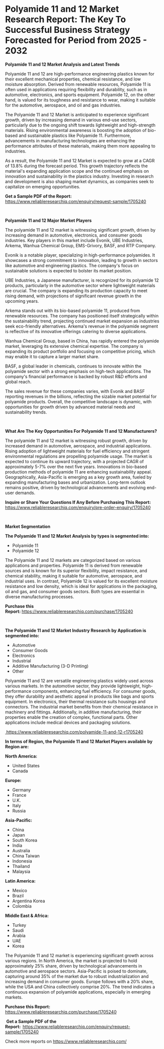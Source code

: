 <p><h1>Polyamide 11 and 12 Market Research Report: The Key To Successful Business Strategy Forecasted for Period from 2025 - 2032</h1></p><p><strong>Polyamide 11 and 12 Market Analysis and Latest Trends</strong></p>
<p><p>Polyamide 11 and 12 are high-performance engineering plastics known for their excellent mechanical properties, chemical resistance, and low moisture absorption. Derived from renewable resources, Polyamide 11 is often used in applications requiring flexibility and durability, such as in automotive, electronics, and sports equipment. Polyamide 12, on the other hand, is valued for its toughness and resistance to wear, making it suitable for the automotive, aerospace, and oil and gas industries.</p><p>The Polyamide 11 and 12 Market is anticipated to experience significant growth, driven by increasing demand in various end-use sectors, particularly due to the ongoing shift towards lightweight and high-strength materials. Rising environmental awareness is boosting the adoption of bio-based and sustainable plastics like Polyamide 11. Furthermore, advancements in manufacturing technologies are enhancing the performance attributes of these materials, making them more appealing to industries.</p><p>As a result, the Polyamide 11 and 12 Market is expected to grow at a CAGR of 13.8% during the forecast period. This growth trajectory reflects the material's expanding application scope and the continued emphasis on innovation and sustainability in the plastics industry. Investing in research and development is also shaping market dynamics, as companies seek to capitalize on emerging opportunities.</p></p>
<p><strong>Get a Sample PDF of the Report:&nbsp;</strong> <a href="https://www.reliableresearchiq.com/enquiry/request-sample/1705240?utm_campaign=2292&utm_medium=2&utm_source=Github&utm_content=ia&utm_term=27032025&utm_id=polyamide-11-and-12">https://www.reliableresearchiq.com/enquiry/request-sample/1705240</a></p>
<p>&nbsp;</p>
<p><strong>Polyamide 11 and 12 Major Market Players</strong></p>
<p><p>The polyamide 11 and 12 market is witnessing significant growth, driven by increasing demand in automotive, electronics, and consumer goods industries. Key players in this market include Evonik, UBE Industries, Arkema, Wanhua Chemical Group, EMS-Grivory, BASF, and RTP Company.</p><p>Evonik is a notable player, specializing in high-performance polyamides. It showcases a strong commitment to innovation, leading to growth in sectors like automotive and engineering plastics. The company's focus on sustainable solutions is expected to bolster its market position.</p><p>UBE Industries, a Japanese manufacturer, is recognized for its polyamide 12 products, particularly in the automotive sector where lightweight materials are crucial. The company is expanding its production capacity to meet rising demand, with projections of significant revenue growth in the upcoming years.</p><p>Arkema stands out with its bio-based polyamide 11, produced from renewable resources. The company has positioned itself strategically within the sustainability trend, projecting continued market expansion as industries seek eco-friendly alternatives. Arkema's revenue in the polyamide segment is reflective of its innovative offerings catering to diverse applications.</p><p>Wanhua Chemical Group, based in China, has rapidly entered the polyamide market, leveraging its extensive chemical expertise. The company is expanding its product portfolio and focusing on competitive pricing, which may enable it to capture a larger market share.</p><p>BASF, a global leader in chemicals, continues to innovate within the polyamide sector with a strong emphasis on high-tech applications. The company's financial performance is backed by robust R&D efforts and global reach.</p><p>The sales revenue for these companies varies, with Evonik and BASF reporting revenues in the billions, reflecting the sizable market potential for polyamide products. Overall, the competitive landscape is dynamic, with opportunities for growth driven by advanced material needs and sustainability trends.</p></p>
<p>&nbsp;</p>
<p><strong>What Are The Key Opportunities For Polyamide 11 and 12 Manufacturers?</strong></p>
<p><p>The polyamide 11 and 12 market is witnessing robust growth, driven by increased demand in automotive, aerospace, and industrial applications. Rising adoption of lightweight materials for fuel efficiency and stringent environmental regulations are propelling polyamide usage. The market is expected to continue its upward trajectory, with a projected CAGR of approximately 5-7% over the next five years. Innovations in bio-based production methods of polyamide 11 are enhancing sustainability appeal. Geographically, Asia-Pacific is emerging as a key growth area, fueled by expanding manufacturing bases and urbanization. Long-term outlook remains positive, driven by technological advancements and evolving end-user demands.</p></p>
<p><strong>Inquire or Share Your Questions If Any Before Purchasing This Report:</strong> <a href="https://www.reliableresearchiq.com/enquiry/pre-order-enquiry/1705240?utm_campaign=2292&utm_medium=2&utm_source=Github&utm_content=ia&utm_term=27032025&utm_id=polyamide-11-and-12">https://www.reliableresearchiq.com/enquiry/pre-order-enquiry/1705240</a></p>
<p>&nbsp;</p>
<p><strong>Market Segmentation</strong></p>
<p><strong>The Polyamide 11 and 12 Market Analysis by types is segmented into:</strong></p>
<p><ul><li>Polyamide 11</li><li>Polyamide 12</li></ul></p>
<p><p>The Polyamide 11 and 12 markets are categorized based on various applications and properties. Polyamide 11 is derived from renewable sources and is known for its superior flexibility, impact resistance, and chemical stability, making it suitable for automotive, aerospace, and industrial uses. In contrast, Polyamide 12 is valued for its excellent moisture resistance and low density, which is ideal for applications in the packaging, oil and gas, and consumer goods sectors. Both types are essential in diverse manufacturing processes.</p></p>
<p><strong>Purchase this Report:&nbsp;</strong><a href="https://www.reliableresearchiq.com/purchase/1705240?utm_campaign=2292&utm_medium=2&utm_source=Github&utm_content=ia&utm_term=27032025&utm_id=polyamide-11-and-12">https://www.reliableresearchiq.com/purchase/1705240</a></p>
<p>&nbsp;</p>
<p><strong>The Polyamide 11 and 12 Market Industry Research by Application is segmented into:</strong></p>
<p><ul><li>Automotive</li><li>Consumer Goods</li><li>Electronics</li><li>Industrial</li><li>Additive Manufacturing (3-D Printing)</li><li>Other</li></ul></p>
<p><p>Polyamide 11 and 12 are versatile engineering plastics widely used across various markets. In the automotive sector, they provide lightweight, high-performance components, enhancing fuel efficiency. For consumer goods, they offer durability and aesthetic appeal in products like bags and sports equipment. In electronics, their thermal resistance suits housings and connectors. The industrial market benefits from their chemical resistance in machinery and fittings. Additionally, in additive manufacturing, their properties enable the creation of complex, functional parts. Other applications include medical devices and packaging solutions.</p></p>
<p><a href="https://www.reliableresearchiq.com/polyamide-11-and-12-r1705240?utm_campaign=2292&utm_medium=2&utm_source=Github&utm_content=ia&utm_term=27032025&utm_id=polyamide-11-and-12">&nbsp;https://www.reliableresearchiq.com/polyamide-11-and-12-r1705240</a></p>
<p><strong>In terms of Region, the Polyamide 11 and 12 Market Players available by Region are:</strong></p>
<p>
    <p> <strong> North America: </strong>
        <ul>
            <li>United States</li>
            <li>Canada</li>
        </ul>
        </p> 
    <p> <strong> Europe: </strong>
        <ul>
            <li>Germany</li>
            <li>France</li>
            <li>U.K.</li>
            <li>Italy</li>
            <li>Russia</li>
        </ul>
        </p> 
    <p> <strong> Asia-Pacific: </strong>
        <ul>
            <li>China</li>
            <li>Japan</li>
            <li>South Korea</li>
            <li>India</li>
            <li>Australia</li>
            <li>China Taiwan</li>
            <li>Indonesia</li>
            <li>Thailand</li>
            <li>Malaysia</li>
        </ul>
        </p> 
    <p> <strong> Latin America: </strong>
        <ul>
            <li>Mexico</li>
            <li>Brazil</li>
            <li>Argentina Korea</li>
            <li>Colombia</li>
        </ul>
        </p> 
    <p> <strong> Middle East & Africa: </strong>
        <ul>
            <li>Turkey</li>
            <li>Saudi</li>
            <li>Arabia</li>
            <li>UAE</li>
            <li>Korea</li>
        </ul>
    </p>
    </p>
<p><p>The Polyamide 11 and 12 market is experiencing significant growth across various regions. In North America, the market is projected to hold approximately 25% share, driven by technological advancements in automotive and aerospace sectors. Asia-Pacific is poised to dominate, capturing around 35% of the market due to robust industrialization and increasing demand in consumer goods. Europe follows with a 20% share, while the USA and China collectively comprise 20%. The trend indicates a continuous expansion of polyamide applications, especially in emerging markets.</p></p>
<p><strong>Purchase this Report: </strong><a href="https://www.reliableresearchiq.com/purchase/1705240?utm_campaign=2292&utm_medium=2&utm_source=Github&utm_content=ia&utm_term=27032025&utm_id=polyamide-11-and-12">https://www.reliableresearchiq.com/purchase/1705240</a></p>
<p>&nbsp;<strong>Get a Sample PDF of the Report:&nbsp;&nbsp;</strong><a href="https://www.reliableresearchiq.com/enquiry/request-sample/1705240?utm_campaign=2292&utm_medium=2&utm_source=Github&utm_content=ia&utm_term=27032025&utm_id=polyamide-11-and-12">https://www.reliableresearchiq.com/enquiry/request-sample/1705240</a></p>
<p><strong></strong></p>
<p>Check more reports on <a href="https://www.reliableresearchiq.com/?utm_campaign=2292&utm_medium=2&utm_source=Github&utm_content=ia&utm_term=27032025&utm_id=polyamide-11-and-12">https://www.reliableresearchiq.com/</a></p>